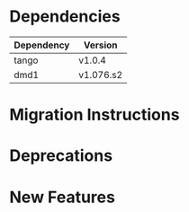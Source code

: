 Dependencies
============

Dependency | Version
-----------|---------
tango      | v1.0.4
dmd1       | v1.076.s2

Migration Instructions
======================


Deprecations
============


New Features
============
